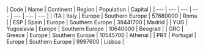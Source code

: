 | Code | Name | Continent | Region | Population | Capital |
| --- | --- | --- | --- | --- | --- | --- |
| ITA | Italy | Europe | Southern Europe | 57680000 | Roma |
| ESP | Spain | Europe | Southern Europe | 39441700 | Madrid |
| YUG | Yugoslavia | Europe | Southern Europe | 10640000 | Beograd |
| GRC | Greece | Europe | Southern Europe | 10545700 | Athenai |
| PRT | Portugal | Europe | Southern Europe | 9997600 | Lisboa |
